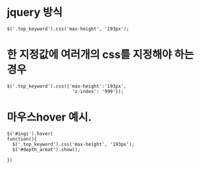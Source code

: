 # jquery 방식
```
$('.top_keyword').css('max-height', '193px');
```
# 한 지정값에 여러개의 css를 지정해야 하는 경우
```
$('.top_keyword').css({'max-height':'193px',
                        'z-index': '999'});
```


# 마우스hover 예시.
```
$('#ingi').hover(
function(){
  $('.top_keyword').css('max-height', '193px');
  $('#depth_areat').show();

})
```
